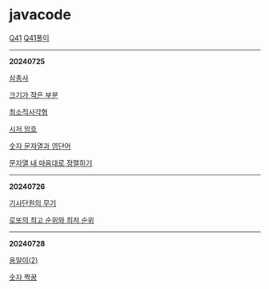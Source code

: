 # javacode

[Q41](https://school.programmers.co.kr/learn/courses/30/lessons/12930)
[Q41풀이](https://velog.io/@rlackdals_98/%EC%BD%94%ED%85%8C-Q41)

---


**20240725** 

[삼총사](https://school.programmers.co.kr/learn/courses/30/lessons/131705)

[크기가 작은 부분](https://school.programmers.co.kr/learn/courses/30/lessons/147355)

[최소직사각형](https://school.programmers.co.kr/learn/courses/30/lessons/86491)

[시저 암호](https://school.programmers.co.kr/learn/courses/30/lessons/12926)

[숫자 문자열과 영단어](https://school.programmers.co.kr/learn/courses/30/lessons/81301)

[문자열 내 마음대로 정렬하기](https://school.programmers.co.kr/learn/courses/30/lessons/12915)

---

**20240726**

[기사단원의 무기](https://school.programmers.co.kr/learn/courses/30/lessons/136798)

[로또의 최고 순위와 최저 순위](https://school.programmers.co.kr/learn/courses/30/lessons/77484)

---

**20240728**

[옹알이(2)](https://school.programmers.co.kr/learn/courses/30/lessons/133499)

[숫자 짝꿍](https://school.programmers.co.kr/learn/courses/30/lessons/131128)